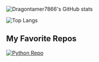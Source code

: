 ![Dragontamer7866's GitHub stats](https://github-readme-stats.vercel.app/api?username=dragontamer7866&show_icons=true&theme=ambient_gradient)

![Top Langs](https://github-readme-stats.vercel.app/api/top-langs/?username=dragontamer7866&size_weight=0.5&count_weight=0.5&theme=ambient_gradient)

## My Favorite Repos

[![Python Repo](https://github-readme-stats.vercel.app/api/pin/?username=dragontamer7866&repo=ZMS-Cyberpatriot-templates&theme=ambient_gradient)](https://github.com/dragontamer7866/python)
